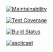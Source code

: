 [![Maintainability](https://api.codeclimate.com/v1/badges/a99a88d28ad37a79dbf6/maintainability)](https://codeclimate.com/github/codeclimate/codeclimate/maintainability)

[![Test Coverage](https://api.codeclimate.com/v1/badges/a99a88d28ad37a79dbf6/test_coverage)](https://codeclimate.com/github/codeclimate/codeclimate/test_coverage)

[![Build Status](https://travis-ci.org/eg-b/python-project-lvl1.svg?branch=master)](https://travis-ci.org/eg-b/python-project-lvl1)

[![asciicast](https://asciinema.org/a/NbdHI1E7acP6jKLZK1dIKEuLM.svg)](https://asciinema.org/a/NbdHI1E7acP6jKLZK1dIKEuLM)
